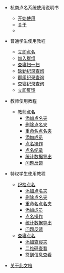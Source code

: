 - 杭商点名系统使用说明书

  - [开始使用](quickstart.md)
  - [关于](about.md)
  - [](cover.md)

- 普通学生使用教程

  - [立即点名](/student/callroll.md)
  - [加入群组](/student/joingroup.md)
  - [查寝扫一扫](/student/QR.md)
  - [缺勤纪录查询](/student/absenceRecord.md)
  - [群组纪录查询](/student/groupRecord.md)
  - [查寝纪录查询](/student/dormitoryRecord.md)
  - [立即反馈](feedback.md)

- 教师使用教程
  - [教师点名](teacherCallRoll.md)
    - [添加点名夹](/teacher/addCallRollFolder.md)
    - [删除点名夹](/teacher/deleteCallRollFolder.md)
    - [重命名点名夹](/teacher/renameCallRollFolder.md)
    - [添加成员](/teacher/addUser.md)
    - [点名操作](/teacher/callRollRecord.md)
    - [点名纪录](/teacher/howToCallRoll.md)
    - [统计数据导出](/teacher/dataExport.md)
    - [问题反馈](feedback.md)

- 特权学生使用教程

  - [纪检点名](callroll.md)
    - [添加点名夹](/teacher/addCallRollFolder.md)
    - [删除点名夹](/teacher/deleteCallRollFolder.md)
    - [重命名点名夹](/teacher/renameCallRollFolder.md)
    - [添加成员](/teacher/addUser.md)
    - [点名操作](/teacher/howToCallRoll.md)
    - [统计数据导出](/teacher/dataExport.md)
    - [问题反馈](feedback.md)
  - [查寝点名](dormitory.md)
    - [添加查寝夹](/dormitory/addDormitory.md)
    - [二维码查看](/dormitory/QR.md)
    - [签到信息查看](/dormitory/record.md)
- [关于此文档](about_doc.md)